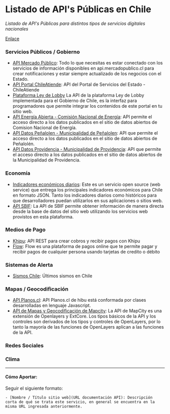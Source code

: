 # Listado de API's Públicas en Chile

*Listado de API's Públicas para distintos tipos de servicios digitales nacionales*

[Enlace](http://juanbrujo.github.io/listado-apis-publicas-en-chile/)

### Servicios Públicos / Gobierno

- [API Mercado Público](http://api.mercadopublico.cl/): Todo lo que necesitas es estar conectado con los servicios de información disponibles en api.mercadopublico.cl para crear notificaciones y estar siempre actualizado de los negocios con el Estado.
- [API Portal ChileAtiende](https://www.chileatiende.cl/desarrolladores): API del Portal de Servicios del Estado - ChileAtiende
- [Plataforma Ley de Lobby](https://www.leylobby.gob.cl/docs.html) La API de la plataforma Ley de Lobby implementada para el Gobierno de Chile, es la interfaz para programadores que permite integrar los contenidos de este portal en tu sitio web.
- [API Energía Abierta - Comisión Nacional de Energía](http://datos.energiaabierta.cne.cl/developers): API permite el acceso directo a los datos publicados en el sitio de datos abiertos de Comision Nacional de Energía. 
- [API Datos Peñalolen - Municipalidad de Peñalolen](http://datos.penalolen.cl/developers/): API que permite el acceso directo a los datos publicados en el sitio de datos abiertos de Peñalolén.
- [API Datos Providencia - Municipalidad de Providencia](http://datos.providencia.cl/developers/): API que permite el acceso directo a los datos publicados en el sitio de datos abiertos de la Municipalidad de Providencia.


### Economía

- [Indicadores económicos diarios](http://mindicador.cl/): Este es un servicio open source (web service) que entrega los principales indicadores económicos para Chile en formato JSON. Tanto los indicadores diarios como históricos para que desarrolladores puedan utilizarlos en sus aplicaciones o sitios web.
- [API SBIF](http://api.sbif.cl/index.html): La API de SBIF permite obtener información de manera directa desde la base de datos del sitio web utilizando los servicios web provistos en esta plataforma.

### Medios de Pago

- [Khipu](https://khipu.com/page/api-para-integradores): API REST para crear cobros y recibir pagos con Khipu
- [Flow](https://www.flow.cl/apiFlow.php): Flow es una plataforma de pagos online que te permite pagar y recibir pagos de cualquier persona usando tarjetas de credito o débito



### Sistemas de Alerta

- [Sismos Chile](http://jaimeguaman.opendata.junar.com/developers/): Últimos sismos en Chile

### Mapas / Geocodificación

- [API Planos.cl](http://apiplanos.amarillas.cl/): API Planos.cl de hibu está conformada por clases desarrolladas en lenguaje Javascript.
- [API de Mapas y Geocodificación de Mapcity](http://api.mapcity.com/docs/tutorial.php): La API de MapCity es una extensión de Openlayers y ExtCore. Los tipos básicos de la API y los controles son derivados de los tipos y controles de OpenLayers, por lo tanto la mayoría de las funciones de OpenLayers aplican a las funciones de la API. 

### Redes Sociales

### Clima


---

#### Cómo Aportar:

Seguir el siguiente formato:
````
- [Nombre / Título sitio web](URL documentación API): Descripción corta de qué se trata este servicio, en general se encuentra en la misma URL ingresada anteriormente.
````
